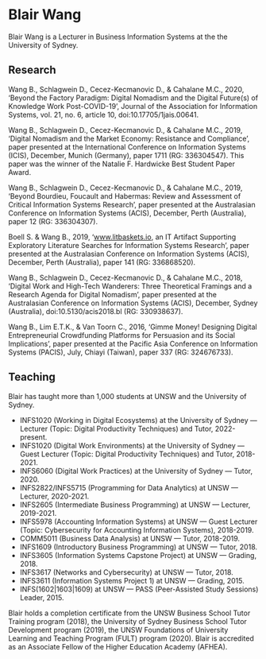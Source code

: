 # Blair Wang

Blair Wang is a Lecturer in Business Information Systems at the the University of Sydney.

## Research

Wang B., Schlagwein D., Cecez-Kecmanovic D., & Cahalane M.C., 2020, ‘Beyond the Factory Paradigm: Digital Nomadism and the Digital Future(s) of Knowledge Work Post-COVID-19’, Journal of the Association for Information Systems, vol. 21, no. 6, article 10, doi:10.17705/1jais.00641.

Wang B., Schlagwein D., Cecez-Kecmanovic D., & Cahalane M.C., 2019, ‘Digital Nomadism and the Market Economy: Resistance and Compliance’, paper presented at the International Conference on Information Systems (ICIS), December, Munich (Germany), paper 1711 (RG: 336304547). This paper was the winner of the Natalie F. Hardwicke Best Student Paper Award.

Wang B., Schlagwein D., Cecez-Kecmanovic D., & Cahalane M.C., 2019, ‘Beyond Bourdieu, Foucault and Habermas: Review and Assessment of Critical Information Systems Research’, paper presented at the Australasian Conference on Information Systems (ACIS), December, Perth (Australia), paper 12 (RG: 336304307).

Boell S. & Wang B., 2019, ‘www.litbaskets.io, an IT Artifact Supporting Exploratory Literature Searches for Information Systems Research’, paper presented at the Australasian Conference on Information Systems (ACIS), December, Perth (Australia), paper 141 (RG: 336868520).

Wang B., Schlagwein D., Cecez-Kecmanovic D., & Cahalane M.C., 2018, ‘Digital Work and High-Tech Wanderers: Three Theoretical Framings and a Research Agenda for Digital Nomadism’, paper presented at the Australasian Conference on Information Systems (ACIS), December, Sydney (Australia), doi:10.5130/acis2018.bl (RG: 330938637).

Wang B., Lim E.T.K., & Van Toorn C., 2016, ‘Gimme Money! Designing Digital Entrepreneurial Crowdfunding Platforms for Persuasion and its Social Implications’, paper presented at the Pacific Asia Conference on Information Systems (PACIS), July, Chiayi (Taiwan), paper 337 (RG: 324676733).

## Teaching

Blair has taught more than 1,000 students at UNSW and the University of Sydney.

- INFS1020 (Working in Digital Ecosystems) at the University of Sydney — Lecturer (Topic: Digital Productivity Techniques) and Tutor, 2022-present.
- INFS1020 (Digital Work Environments) at the University of Sydney — Guest Lecturer (Topic: Digital Productivity Techniques) and Tutor, 2018-2021.
- INFS6060 (Digital Work Practices) at the University of Sydney — Tutor, 2020.
- INFS2822/INFS5715 (Programming for Data Analytics) at UNSW — Lecturer, 2020-2021.
- INFS2605 (Intermediate Business Programming) at UNSW — Lecturer, 2019-2021.
- INFS5978 (Accounting Information Systems) at UNSW — Guest Lecturer (Topic: Cybersecurity for Accounting Information Systems), 2018-2019.
- COMM5011 (Business Data Analysis) at UNSW — Tutor, 2018-2019.
- INFS1609 (Introductory Business Programming) at UNSW — Tutor, 2018.
- INFS3605 (Information Systems Capstone Project) at UNSW — Grading, 2018.
- INFS3617 (Networks and Cybersecurity) at UNSW — Tutor, 2018.
- INFS3611 (Information Systems Project 1) at UNSW — Grading, 2015.
- INFS(1602|1603|1609) at UNSW — PASS (Peer-Assisted Study Sessions) Leader, 2015.

Blair holds a completion certificate from the UNSW Business School Tutor Training program (2018), the University of Sydney Business School Tutor Development program (2019), the UNSW Foundations of University Learning and Teaching Program (FULT) program (2020). Blair is accredited as an Associate Fellow of the Higher Education Academy (AFHEA).
